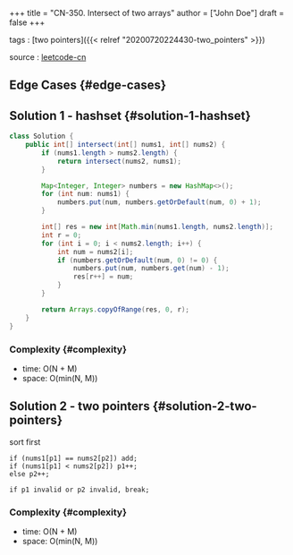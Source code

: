 +++
title = "CN-350. Intersect of two arrays"
author = ["John Doe"]
draft = false
+++

tags
: [two pointers]({{< relref "20200720224430-two_pointers" >}})

source
: [leetcode-cn](https://leetcode-cn.com/problems/intersection-of-two-arrays-ii/)


## Edge Cases {#edge-cases}


## Solution 1 - hashset {#solution-1-hashset}

```java
class Solution {
    public int[] intersect(int[] nums1, int[] nums2) {
        if (nums1.length > nums2.length) {
            return intersect(nums2, nums1);
        }

        Map<Integer, Integer> numbers = new HashMap<>();
        for (int num: nums1) {
            numbers.put(num, numbers.getOrDefault(num, 0) + 1);
        }

        int[] res = new int[Math.min(nums1.length, nums2.length)];
        int r = 0;
        for (int i = 0; i < nums2.length; i++) {
            int num = nums2[i];
            if (numbers.getOrDefault(num, 0) != 0) {
                numbers.put(num, numbers.get(num) - 1);
                res[r++] = num;
            }
        }

        return Arrays.copyOfRange(res, 0, r);
    }
}
```


### Complexity {#complexity}

-   time: O(N + M)
-   space: O(min(N, M))


## Solution 2 - two pointers {#solution-2-two-pointers}

sort first

```nil
if (nums1[p1] == nums2[p2]) add;
if (nums1[p1] < nums2[p2]) p1++;
else p2++;

if p1 invalid or p2 invalid, break;
```


### Complexity {#complexity}

-   time: O(N + M)
-   space: O(min(N, M))
